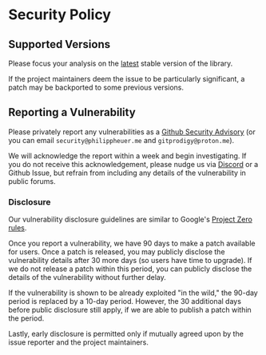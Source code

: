 # Security Policy

## Supported Versions

Please focus your analysis on the [latest](https://github.com/twitch4j/twitch4j/releases/latest) stable version of the library.

If the project maintainers deem the issue to be particularly significant, a patch may be backported to some previous versions.


## Reporting a Vulnerability

Please privately report any vulnerabilities as a [Github Security Advisory](https://github.com/twitch4j/twitch4j/security/advisories/new) (or you can email `security@philippheuer.me` and `gitprodigy@proton.me`).

We will acknowledge the report within a week and begin investigating.
If you do not receive this acknowledgement, please nudge us via [Discord](https://discord.gg/FQ5vgW3) or a Github Issue,
but refrain from including any details of the vulnerability in public forums.

### Disclosure

Our vulnerability disclosure guidelines are similar to Google's [Project Zero rules](https://googleprojectzero.blogspot.com/p/vulnerability-disclosure-policy.html).

Once you report a vulnerability, we have 90 days to make a patch available for users.
Once a patch is released, you may publicly disclose the vulnerability details after 30 more days (so users have time to upgrade).
If we do not release a patch within this period, you can publicly disclose the details of the vulnerability without further delay.

If the vulnerability is shown to be already exploited "in the wild," the 90-day period is replaced by a 10-day period.
However, the 30 additional days before public disclosure still apply, if we are able to publish a patch within the period.

Lastly, early disclosure is permitted only if mutually agreed upon by the issue reporter and the project maintainers.

